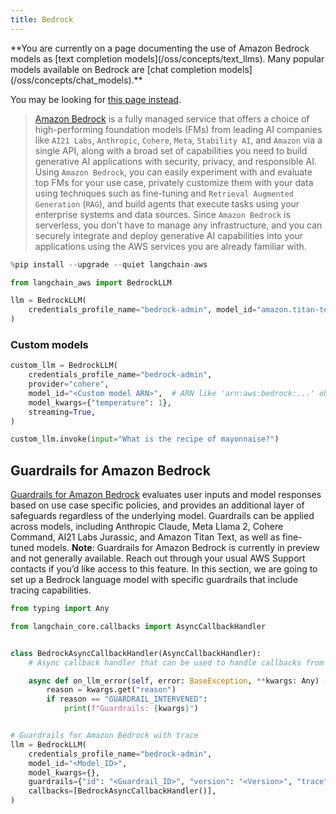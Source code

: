 ```yaml
---
title: Bedrock
---
```


<Warning>
**You are currently on a page documenting the use of Amazon Bedrock models as [text completion models](/oss/concepts/text_llms). Many popular models available on Bedrock are [chat completion models](/oss/concepts/chat_models).**


You may be looking for [this page instead](/oss/integrations/chat/bedrock/).
</Warning>

>[Amazon Bedrock](https://aws.amazon.com/bedrock/) is a fully managed service that offers a choice of
> high-performing foundation models (FMs) from leading AI companies like `AI21 Labs`, `Anthropic`, `Cohere`,
> `Meta`, `Stability AI`, and `Amazon` via a single API, along with a broad set of capabilities you need to
> build generative AI applications with security, privacy, and responsible AI. Using `Amazon Bedrock`,
> you can easily experiment with and evaluate top FMs for your use case, privately customize them with
> your data using techniques such as fine-tuning and `Retrieval Augmented Generation` (`RAG`), and build
> agents that execute tasks using your enterprise systems and data sources. Since `Amazon Bedrock` is
> serverless, you don't have to manage any infrastructure, and you can securely integrate and deploy
> generative AI capabilities into your applications using the AWS services you are already familiar with.



```python
%pip install --upgrade --quiet langchain-aws
```


```python
from langchain_aws import BedrockLLM

llm = BedrockLLM(
    credentials_profile_name="bedrock-admin", model_id="amazon.titan-text-express-v1"
)
```

### Custom models


```python
custom_llm = BedrockLLM(
    credentials_profile_name="bedrock-admin",
    provider="cohere",
    model_id="<Custom model ARN>",  # ARN like 'arn:aws:bedrock:...' obtained via provisioning the custom model
    model_kwargs={"temperature": 1},
    streaming=True,
)

custom_llm.invoke(input="What is the recipe of mayonnaise?")
```

## Guardrails for Amazon Bedrock

[Guardrails for Amazon Bedrock](https://aws.amazon.com/bedrock/guardrails/) evaluates user inputs and model responses based on use case specific policies, and provides an additional layer of safeguards regardless of the underlying model. Guardrails can be applied across models, including Anthropic Claude, Meta Llama 2, Cohere Command, AI21 Labs Jurassic, and Amazon Titan Text, as well as fine-tuned models.
**Note**: Guardrails for Amazon Bedrock is currently in preview and not generally available. Reach out through your usual AWS Support contacts if you’d like access to this feature.
In this section, we are going to set up a Bedrock language model with specific guardrails that include tracing capabilities.


```python
from typing import Any

from langchain_core.callbacks import AsyncCallbackHandler


class BedrockAsyncCallbackHandler(AsyncCallbackHandler):
    # Async callback handler that can be used to handle callbacks from langchain.

    async def on_llm_error(self, error: BaseException, **kwargs: Any) -> Any:
        reason = kwargs.get("reason")
        if reason == "GUARDRAIL_INTERVENED":
            print(f"Guardrails: {kwargs}")


# Guardrails for Amazon Bedrock with trace
llm = BedrockLLM(
    credentials_profile_name="bedrock-admin",
    model_id="<Model_ID>",
    model_kwargs={},
    guardrails={"id": "<Guardrail_ID>", "version": "<Version>", "trace": True},
    callbacks=[BedrockAsyncCallbackHandler()],
)
```
